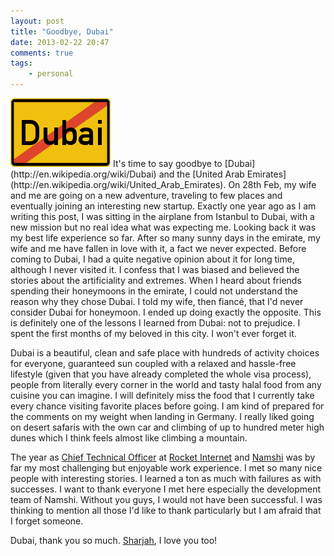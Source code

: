 ```yaml
---
layout: post
title: "Goodbye, Dubai"
date: 2013-02-22 20:47
comments: true
tags:
    - personal
---
```

<img src="/img/post/leaving_dubai.gif" width="160" height="110" class="right" />
It's time to say goodbye to [Dubai](http://en.wikipedia.org/wiki/Dubai) and the [United Arab Emirates](http://en.wikipedia.org/wiki/United_Arab_Emirates). On 28th Feb, my wife and me are going on a new adventure, traveling to few places and eventually joining an interesting new startup. Exactly one year ago as I am writing this post, I was sitting in the airplane from Istanbul to Dubai, with a new mission but no real idea what was expecting me. Looking back it was my best life experience so far.
<!-- more -->
After so many sunny days in the emirate, my wife and me have fallen in love with it, a fact we never expected. Before coming to Dubai, I had a quite negative opinion about it for long time, although I never visited it. I confess that I was biased and believed the stories about the artificiality and extremes. When I heard about friends spending their honeymoons in the emirate, I could not understand the reason why they chose Dubai. I told my wife, then fiancé, that I'd never consider Dubai for honeymoon. I ended up doing exactly the opposite. This is definitely one of the lessons I learned from Dubai: not to prejudice. I spent the first months of my beloved in this city. I won't ever forget it.

Dubai is a beautiful, clean and safe place with hundreds of activity choices for everyone, guaranteed sun coupled with a relaxed and hassle-free lifestyle (given that you have already completed the whole visa process), people from literally every corner in the world and tasty halal food from any cuisine you can imagine. I will definitely miss the food that I currently take every chance visiting favorite places before going. I am kind of prepared for the comments on my weight when landing in Germany. I really liked going on desert safaris with the own car and climbing of up to hundred meter high dunes which I think feels almost like climbing a mountain.

The year as [Chief Technical Officer](http://en.wikipedia.org/wiki/Chief_technology_officer) at [Rocket Internet](http://www.rocket-internet.de) and [Namshi](http://www.namshi.com) was by far my most challenging but enjoyable work experience. I met so many nice people with interesting stories. I learned a ton as much with failures as with successes. I want to thank everyone I met here especially the development team of Namshi. Without you guys, I would not have been successful. I was thinking to mention all those I'd like to thank particularly but I am afraid that I forget someone.

Dubai, thank you so much. [Sharjah](http://en.wikipedia.org/wiki/Sharjah_%28emirate%29), I love you too!